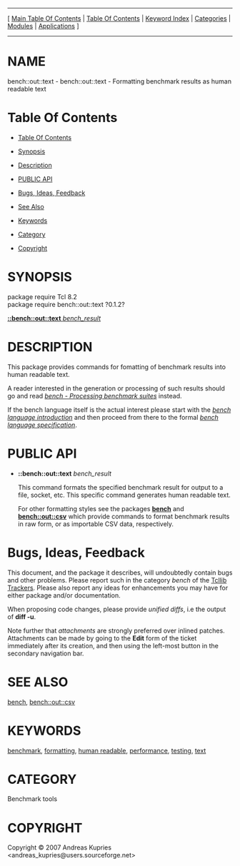 
[//000000001]: # (bench::out::text \- Benchmarking/Performance tools)
[//000000002]: # (Generated from file 'bench\_wtext\.man' by tcllib/doctools with format 'markdown')
[//000000003]: # (Copyright &copy; 2007 Andreas Kupries <andreas\_kupries@users\.sourceforge\.net>)
[//000000004]: # (bench::out::text\(n\) 0\.1\.2 tcllib "Benchmarking/Performance tools")

<hr> [ <a href="../../../../toc.md">Main Table Of Contents</a> &#124; <a
href="../../../toc.md">Table Of Contents</a> &#124; <a
href="../../../../index.md">Keyword Index</a> &#124; <a
href="../../../../toc0.md">Categories</a> &#124; <a
href="../../../../toc1.md">Modules</a> &#124; <a
href="../../../../toc2.md">Applications</a> ] <hr>

# NAME

bench::out::text \- bench::out::text \- Formatting benchmark results as human
readable text

# <a name='toc'></a>Table Of Contents

  - [Table Of Contents](#toc)

  - [Synopsis](#synopsis)

  - [Description](#section1)

  - [PUBLIC API](#section2)

  - [Bugs, Ideas, Feedback](#section3)

  - [See Also](#seealso)

  - [Keywords](#keywords)

  - [Category](#category)

  - [Copyright](#copyright)

# <a name='synopsis'></a>SYNOPSIS

package require Tcl 8\.2  
package require bench::out::text ?0\.1\.2?  

[__::bench::out::text__ *bench\_result*](#1)  

# <a name='description'></a>DESCRIPTION

This package provides commands for fomatting of benchmark results into human
readable text\.

A reader interested in the generation or processing of such results should go
and read *[bench \- Processing benchmark suites](bench\.md)* instead\.

If the bench language itself is the actual interest please start with the
*[bench language introduction](bench\_lang\_intro\.md)* and then proceed from
there to the formal *[bench language specification](bench\_lang\_spec\.md)*\.

# <a name='section2'></a>PUBLIC API

  - <a name='1'></a>__::bench::out::text__ *bench\_result*

    This command formats the specified benchmark result for output to a file,
    socket, etc\. This specific command generates human readable text\.

    For other formatting styles see the packages __[bench](bench\.md)__
    and __[bench::out::csv](bench\_wcsv\.md)__ which provide commands to
    format benchmark results in raw form, or as importable CSV data,
    respectively\.

# <a name='section3'></a>Bugs, Ideas, Feedback

This document, and the package it describes, will undoubtedly contain bugs and
other problems\. Please report such in the category *bench* of the [Tcllib
Trackers](http://core\.tcl\.tk/tcllib/reportlist)\. Please also report any ideas
for enhancements you may have for either package and/or documentation\.

When proposing code changes, please provide *unified diffs*, i\.e the output of
__diff \-u__\.

Note further that *attachments* are strongly preferred over inlined patches\.
Attachments can be made by going to the __Edit__ form of the ticket
immediately after its creation, and then using the left\-most button in the
secondary navigation bar\.

# <a name='seealso'></a>SEE ALSO

[bench](bench\.md), [bench::out::csv](bench\_wcsv\.md)

# <a name='keywords'></a>KEYWORDS

[benchmark](\.\./\.\./\.\./\.\./index\.md\#benchmark),
[formatting](\.\./\.\./\.\./\.\./index\.md\#formatting), [human
readable](\.\./\.\./\.\./\.\./index\.md\#human\_readable),
[performance](\.\./\.\./\.\./\.\./index\.md\#performance),
[testing](\.\./\.\./\.\./\.\./index\.md\#testing),
[text](\.\./\.\./\.\./\.\./index\.md\#text)

# <a name='category'></a>CATEGORY

Benchmark tools

# <a name='copyright'></a>COPYRIGHT

Copyright &copy; 2007 Andreas Kupries <andreas\_kupries@users\.sourceforge\.net>
